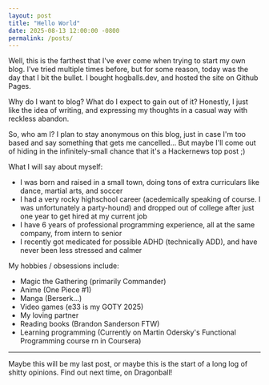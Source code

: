 ```yaml
---
layout: post
title: "Hello World"
date: 2025-08-13 12:00:00 -0800
permalink: /posts/
---
```


Well, this is the farthest that I've ever come when trying to start my own blog. I've tried multiple times before, but for some reason, today was the day that I bit the bullet. I bought hogballs.dev, and hosted the site on Github Pages.

Why do I want to blog? What do I expect to gain out of it? Honestly, I just like the idea of writing, and expressing my thoughts in a casual way with reckless abandon.

So, who am I? I plan to stay anonymous on this blog, just in case I'm too based and say something that gets me cancelled... But maybe I'll come out of hiding in the infinitely-small chance that it's a Hackernews top post ;)

What I will say about myself:
- I was born and raised in a small town, doing tons of extra curriculars like dance, martial arts, and soccer
- I had a very rocky highschool career (acedemically speaking of course. I was unfortunately a party-hound) and dropped out of college after just one year to get hired at my current job
- I have 6 years of professional programming experience, all at the same company, from intern to senior
- I recently got medicated for possible ADHD (technically ADD), and have never been less stressed and calmer

My hobbies / obsessions include:
- Magic the Gathering (primarily Commander)
- Anime (One Piece #1)
- Manga (Berserk...)
- Video games (e33 is my GOTY 2025)
- My loving partner
- Reading books (Brandon Sanderson FTW)
- Learning programming (Currently on Martin Odersky's Functional Programming course rn in Coursera)

---

Maybe this will be my last post, or maybe this is the start of a long log of shitty opinions. Find out next time, on Dragonball!
